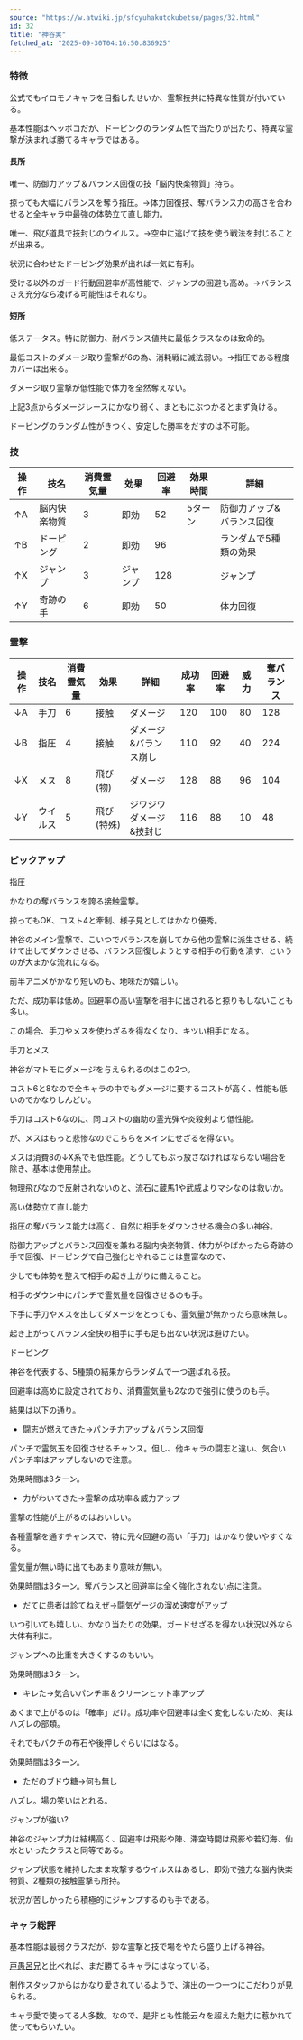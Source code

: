 ```yaml
---
source: "https://w.atwiki.jp/sfcyuhakutokubetsu/pages/32.html"
id: 32
title: "神谷実"
fetched_at: "2025-09-30T04:16:50.836925"
---
```


### 特徴

公式でもイロモノキャラを目指したせいか、霊撃技共に特異な性質が付いている。
  
基本性能はヘッポコだが、ドーピングのランダム性で当たりが出たり、特異な霊撃が決まれば勝てるキャラではある。

  

#### 長所

唯一、防御力アップ＆バランス回復の技「脳内快楽物質」持ち。
  
掠っても大幅にバランスを奪う指圧。→体力回復技、奪バランス力の高さを合わせると全キャラ中最強の体勢立て直し能力。
  
唯一、飛び道具で技封じのウイルス。→空中に逃げて技を使う戦法を封じることが出来る。
  
状況に合わせたドーピング効果が出れば一気に有利。
  
受ける以外のガード行動回避率が高性能で、ジャンプの回避も高め。→バランスさえ充分なら凌げる可能性はそれなり。

  

#### 短所

低ステータス。特に防御力、耐バランス値共に最低クラスなのは致命的。
  
最低コストのダメージ取り霊撃が6の為、消耗戦に滅法弱い。→指圧である程度カバーは出来る。
  
ダメージ取り霊撃が低性能で体力を全然奪えない。
  
上記3点からダメージレースにかなり弱く、まともにぶつかるとまず負ける。
  
ドーピングのランダム性がきつく、安定した勝率をだすのは不可能。

  

### 技

  

| 操作 | 技名 | 消費霊気量 | 効果 | 回避率 | 効果時間 | 詳細 |
| --- | --- | --- | --- | --- | --- | --- |
| ↑A | 脳内快楽物質 | 3 | 即効 | 52 | 5ターン | 防御力アップ&バランス回復 |
| ↑B | ドーピング | 2 | 即効 | 96 |  | ランダムで5種類の効果 |
| ↑X | ジャンプ | 3 | ジャンプ | 128 |  | ジャンプ |
| ↑Y | 奇跡の手 | 6 | 即効 | 50 |  | 体力回復 |

  

### 霊撃

  

| 操作 | 技名 | 消費霊気量 | 効果 | 詳細 | 成功率 | 回避率 | 威力 | 奪バランス |
| --- | --- | --- | --- | --- | --- | --- | --- | --- |
| ↓A | 手刀 | 6 | 接触 | ダメージ | 120 | 100 | 80 | 128 |
| ↓B | 指圧 | 4 | 接触 | ダメージ&バランス崩し | 110 | 92 | 40 | 224 |
| ↓X | メス | 8 | 飛び(物) | ダメージ | 128 | 88 | 96 | 104 |
| ↓Y | ウイルス | 5 | 飛び(特殊) | ジワジワダメージ&技封じ | 116 | 88 | 10 | 48 |

  

### ピックアップ

  

指圧
  
かなりの奪バランスを誇る接触霊撃。
  
掠ってもOK、コスト4と牽制、様子見としてはかなり優秀。
  
神谷のメイン霊撃で、こいつでバランスを崩してから他の霊撃に派生させる、続けて出してダウンさせる、バランス回復しようとする相手の行動を潰す、というのが大まかな流れになる。
  
前半アニメがかなり短いのも、地味だが嬉しい。
  
ただ、成功率は低め。回避率の高い霊撃を相手に出されると掠りもしないことも多い。
  
この場合、手刀やメスを使わざるを得なくなり、キツい相手になる。

  

手刀とメス
  
神谷がマトモにダメージを与えられるのはこの2つ。
  
コスト6と8なので全キャラの中でもダメージに要するコストが高く、性能も低いのでかなりしんどい。
  
手刀はコスト6なのに、同コストの幽助の霊光弾や炎殺剣より低性能。
  
が、メスはもっと悲惨なのでこちらをメインにせざるを得ない。
  
メスは消費8の↓X系でも低性能。どうしてもぶっ放さなければならない場合を除き、基本は使用禁止。
  
物理飛びなので反射されないのと、流石に蔵馬1や武威よりマシなのは救いか。

  

高い体勢立て直し能力
  
指圧の奪バランス能力は高く、自然に相手をダウンさせる機会の多い神谷。
  
防御力アップとバランス回復を兼ねる脳内快楽物質、体力がやばかったら奇跡の手で回復、ドーピングで自己強化とやれることは豊富なので、
  
少しでも体勢を整えて相手の起き上がりに備えること。
  
相手のダウン中にパンチで霊気量を回復させるのも手。
  
下手に手刀やメスを出してダメージをとっても、霊気量が無かったら意味無し。
  
起き上がってバランス全快の相手に手も足も出ない状況は避けたい。

  

ドーピング
  
神谷を代表する、5種類の結果からランダムで一つ選ばれる技。
  
回避率は高めに設定されており、消費霊気量も2なので強引に使うのも手。
  
結果は以下の通り。

  

* 闘志が燃えてきた→パンチ力アップ＆バランス回復

パンチで霊気玉を回復させるチャンス。但し、他キャラの闘志と違い、気合いパンチ率はアップしないので注意。
  
効果時間は3ターン。

  

* 力がわいてきた→霊撃の成功率＆威力アップ

霊撃の性能が上がるのはおいしい。
  
各種霊撃を通すチャンスで、特に元々回避の高い「手刀」はかなり使いやすくなる。
  
霊気量が無い時に出てもあまり意味が無い。
  
効果時間は3ターン。奪バランスと回避率は全く強化されない点に注意。

  

* だてに患者は診てねえぜ→闘気ゲージの溜め速度がアップ

いつ引いても嬉しい、かなり当たりの効果。ガードせざるを得ない状況以外なら大体有利に。
  
ジャンプへの比重を大きくするのもいい。
  
効果時間は3ターン。

  

* キレた→気合いパンチ率＆クリーンヒット率アップ

あくまで上がるのは「確率」だけ。成功率や回避率は全く変化しないため、実はハズレの部類。
  
それでもバクチの布石や後押しぐらいにはなる。
  
効果時間は3ターン。

  

* ただのブドウ糖→何も無し

ハズレ。場の笑いはとれる。

  

ジャンプが強い?
  
神谷のジャンプ力は結構高く、回避率は飛影や陣、滞空時間は飛影や若幻海、仙水といったクラスと同等である。
  
ジャンプ状態を維持したまま攻撃するウイルスはあるし、即効で強力な脳内快楽物質、2種類の接触霊撃も所持。
  
状況が苦しかったら積極的にジャンプするのも手である。

  

### キャラ総評

基本性能は最弱クラスだが、妙な霊撃と技で場をやたら盛り上げる神谷。
  
[戸愚呂兄](https://w.atwiki.jp//w.atwiki.jp/sfcyuhakutokubetsu/pages/29.html "戸愚呂兄 (1068d)")と比べれば、まだ勝てるキャラにはなっている。
  
制作スタッフからはかなり愛されているようで、演出の一つ一つにこだわりが見られる。
  
キャラ愛で使ってる人多数。なので、是非とも性能云々を超えた魅力に惹かれて使ってもらいたい。
